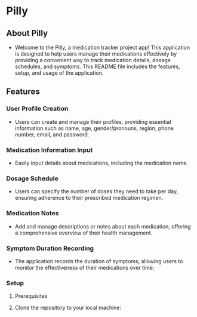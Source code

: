 # Pilly 

## About Pilly
+ Welcome to the Pilly, a medication tracker project app! This application is designed to help users manage their medications effectively by providing a convenient way to track medication details, dosage schedules, and symptoms. This README file includes the features, setup, and usage of the application.

## Features 

### User Profile Creation
+ Users can create and manage their profiles, providing essential information such as name, age, gender/pronouns, region, phone number, email, and password.

### Medication Information Input
+ Easily input details about medications, including the medication name.

### Dosage Schedule
+ Users can specify the number of doses they need to take per day, ensuring adherence to their prescribed medication regimen.

### Medication Notes
+ Add and manage descriptions or notes about each medication, offering a comprehensive overview of their health management.

### Symptom Duration Recording
+ The application records the duration of symptoms, allowing users to monitor the effectiveness of their medications over time.
  
### Setup
1. Prerequisites

2. Clone the repository to your local machine:








